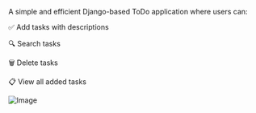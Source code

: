 A simple and efficient Django-based ToDo application where users can:

✅ Add tasks with descriptions

🔍 Search tasks

🗑️ Delete tasks

📋 View all added tasks




![Image](https://github.com/user-attachments/assets/08ccc430-e2e0-4ad9-abe4-215f20a02d32)

